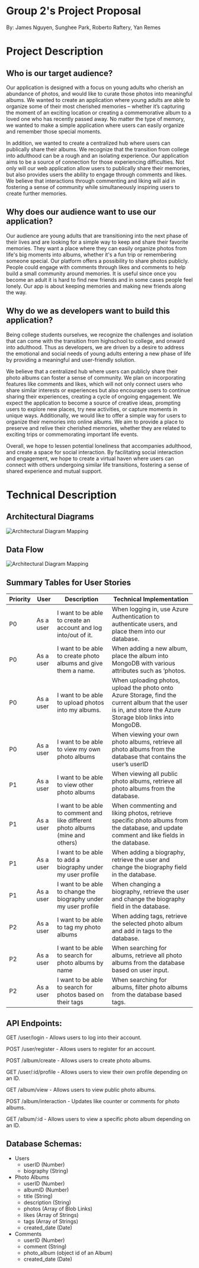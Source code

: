 # Group 2's Project Proposal
By: James Nguyen, Sunghee Park, Roberto Raftery, Yan Remes

# Project Description
## Who is our target audience?
Our application is designed with a focus on young adults who cherish an abundance of photos, and would like to curate those photos into meaningful albums. We wanted to create an application where young adults are able to organize some of their most cherished memories – whether it’s capturing the moment of an exciting location or creating a commemorative album to a loved one who has recently passed away. No matter the type of memory, we wanted to make a simple application where users can easily organize and remember those special moments. 

In addition, we wanted to create a centralized hub where users can publically share their albums. We recognize that the transition from college into adulthood can be a rough and an isolating experience. Our application aims to be a source of connection for those experiencing difficulties. Not only will our web application allow users to publically share their memories, but also provides users the ability to engage through comments and likes. We believe that interactions through commenting and liking will aid in fostering a sense of community while simultaneously inspiring users to create further memories.

## Why does our audience want to use our application?
Our audience are young adults that are transitioning into the next phase of their lives  and are looking for a simple way to keep and share their favorite memories. They want a place where they can easily organize photos from life's big moments into albums, whether it's a fun trip or remembering someone special. Our platform offers a possibility to share photos publicly. People could engage with comments through likes and comments to help build a small community around memories. It is useful since once you become an adult it is hard to find new friends and in some cases people feel lonely. Our app is about keeping memories and making new friends along the way.

## Why do we as developers want to build this application?
Being college students ourselves, we recognize the challenges and isolation that can come with the transition from highschool to college, and onward into adulthood. Thus as developers, we are driven by a desire to address the emotional and social needs of young adults entering a new phase of life by providing a meaningful and user-friendly solution. 

We believe that a centralized hub where users can publicly share their photo albums can foster a sense of community. We plan on incorporating features like comments and likes, which will not only connect users who share similar interests or experiences but also encourage users to continue sharing their experiences, creating a cycle of ongoing engagement. We expect the application to become a source of creative ideas, prompting users to explore new places, try new activities, or capture moments in unique ways. Additionally, we would like to offer a simple way for users to organize their memories into online albums. We aim to provide a place to preserve and relive their cherished memories, whether they are related to exciting trips or commemorating important life events.

Overall, we hope to lessen potential loneliness that accompanies adulthood, and create a space for social interaction. By facilitating social interaction and engagement, we hope to create a virtual haven where users can connect with others undergoing similar life transitions, fostering a sense of shared experience and mutual support.

# Technical Description

## Architectural Diagrams
![Architectural Diagram Mapping](./diagram_references/Architectural-Diagram.jpg)

## Data Flow
![Architectural Diagram Mapping](./diagram_references/Data-Flow.png)

## Summary Tables for User Stories

| Priority | User | Description | Technical Implementation |
|----------|------|-------------|--------------------------|
| P0 | As a user | I want to be able to create an account and log into/out of it. | When logging in, use Azure Authentication to authenticate users, and place them into our database. |
| P0 | As a user | I want to be able to create photo albums and give them a name. | When adding a new album, place the album into MongoDB with various attributes such as ‘photos. |
| P0 | As a user | I want to be able to upload photos into my albums. | When uploading photos, upload the photo onto Azure Storage, find the current album that the user is in, and store the Azure Storage blob links into MongoDB. |
| P0 | As a user | I want to be able to view my own photo albums | When viewing your own photo albums, retrieve all photo albums from the database that contains the user’s userID |
| P1 | As a user | I want to be able to view other photo albums | When viewing all public photo albums, retrieve all photo albums from the database. |
| P1 | As a user | I want to be able to comment and like different photo albums (mine and others) | When commenting and liking photos, retrieve specific photo albums from the database, and update comment and like fields in the database. |
| P1 | As a user | I want to be able to add a biography under my user profile | When adding a biography, retrieve the user and change the biography field in the database. |
| P1 | As a user | I want to be able to change the biography under my user profile | When changing a biography, retrieve the user and change the biography field in the database. |
| P2 | As a user | I want to be able to tag my photo albums | When adding tags, retrieve the selected photo album and add in tags to the database. |
| P2 | As a user | I want to be able to search for photo albums by name | When searching for albums, retrieve all photo albums from the database based on user input. |
| P2 | As a user | I want to be able to search for photos based on their tags | When searching for albums, filter photo albums from the database based tags. |

## API Endpoints:
GET /user/login - Allows users to log into their account. 

POST /user/register - Allows users to register for an account.

POST /album/create - Allows users to create photo albums.

GET /user/:id/profile - Allows users to view their own profile depending on an ID.

GET /album/view - Allows users to view public photo albums. 

POST /album/interaction - Updates like counter or comments for photo albums.

GET /album/:id - Allows users to view a specific photo album depending on an ID.

## Database Schemas:
- Users
    * userID (Number)
    * biography (String)
- Photo Albums
    * userID (Number)
    * albumID (Number)
    * title (String)
    * description (String)
    * photos (Array of Blob Links)
    * likes (Array of Strings)
    * tags (Array of Strings)
    * created_date (Date)
- Comments
    * userID (Number)
    * comment (String)
    * photo_album (object id of an Album)
    * created_date (Date)
 



